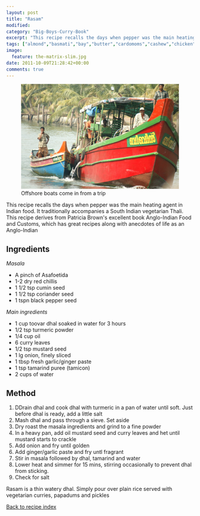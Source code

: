 ```yaml
---
layout: post
title: "Rasam"
modified:
category: "Big-Boys-Curry-Book"
excerpt: "This recipe recalls the days when pepper was the main heating agent in Indian food"
tags: ["almond","basmati","bay","butter","cardomoms","cashew","chicken","cinnamon","cloves","cumin","ghee","lamb","mace","nuts","pepper","rice","saffron","turmeric"]
image:
  feature: the-matrix-slim.jpg
date: 2011-10-09T21:28:42+00:00
comments: true
---
```


<figure>
	<a href="/images/bbcb/pict2348.jpg" alt="Alleppey, Kerala, India" title="Alleppey, Kerala, India &#169; Ashley Kitson 12/09/2011"><img src="/images/bbcb/pict2348.jpg"/></a>
	<figcaption>Offshore boats come in from a trip</figcaption>
</figure>

This recipe recalls the days when pepper was the main heating agent in Indian food. It traditionally accompanies a South Indian vegetarian Thali.  This recipe derives from Patricia Brown's excellent book Anglo-Indian Food and Customs</a>, which has great recipes along with anecdotes of life as an Anglo-Indian
        
## Ingredients
        
<p><em>Masala</em></p>
<ul><li>A pinch of Asafoetida</li><li>1-2 dry red chillis</li><li>1 1/2 tsp cumin seed</li><li>1 1/2 tsp coriander seed</li><li>1 tspn black pepper seed</li></ul>
<p><em>Main ingredients</em></p>
<ul><li>1 cup toovar dhal soaked in water for 3 hours</li><li>1/2 tsp turmeric powder</li><li>1/4 cup oil</li><li>6 curry leaves</li><li>1/2 tsp mustard seed</li><li>1 lg onion, finely sliced</li><li>1 tbsp fresh garlic/ginger paste</li><li>1 tsp tamarind puree (tamicon)</li><li>2 cups of water</li></ul>
        
## Method

<ol><li>DDrain dhal and cook dhal with turmeric in a pan of water until soft. Just before dhal is ready, add a little salt</li><li>Mash dhal and pass through a sieve.  Set aside</li><li>Dry roast the masala ingredients and grind to a fine powder</li><li>In a heavy pan, add oil mustard seed and curry leaves and het until mustard starts to crackle</li><li>Add onion and fry until golden</li><li>Add ginger/garlic paste and fry untl fragrant</li><li>Stir in masala followed by dhal, tamarind and water</li><li>Lower heat and simmer for 15 mins, stirring occasionally to prevent dhal from sticking.</li><li>Check for salt</li></ol><p>Rasam is a thin watery dhal.  Simply pour over plain rice served with vegetarian curries, papadums and pickles</p>   

<a href="/bbcb">Back to recipe index</a>      